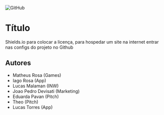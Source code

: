 ![GitHub](https://img.shields.io/github/license/Lusckas777/teste)

# Título 
Shields.io para colocar a licença, para hospedar um site na internet entrar nas configs do projeto no Github

## Autores

- Matheus Rosa (Games)
- Iago Rosa (App)
- Lucas Malaman (INW)
- Joao Pedro Devisati (Marketing)
- Eduarda Pavan (Pitch)
- Theo (Pitch)
- Lucas Torres (App)
